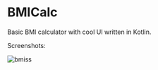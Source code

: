 # BMICalc

Basic BMI calculator with cool UI written in Kotlin.

Screenshots:



![bmiss](https://user-images.githubusercontent.com/67218746/227759743-1bc71f2a-2cd9-4537-bd93-c3ae1bbe9732.png)

